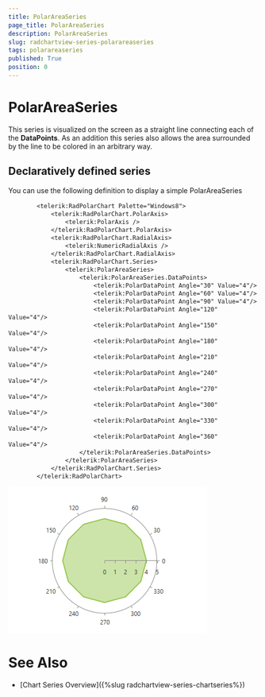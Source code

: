 ```yaml
---
title: PolarAreaSeries
page_title: PolarAreaSeries
description: PolarAreaSeries
slug: radchartview-series-polarareaseries
tags: polarareaseries
published: True
position: 0
---
```


# PolarAreaSeries



This series is visualized on the screen as a straight line connecting each of the __DataPoints__. As an addition this series also allows the area surrounded by the line to be colored in an arbitrary way.
      

## Declaratively defined series

You can use the following definition to display a simple PolarAreaSeries

	
            <telerik:RadPolarChart Palette="Windows8">
                <telerik:RadPolarChart.PolarAxis>
                    <telerik:PolarAxis />
                </telerik:RadPolarChart.PolarAxis>
                <telerik:RadPolarChart.RadialAxis>
                    <telerik:NumericRadialAxis />
                </telerik:RadPolarChart.RadialAxis>
                <telerik:RadPolarChart.Series>
                    <telerik:PolarAreaSeries>
                        <telerik:PolarAreaSeries.DataPoints>
                            <telerik:PolarDataPoint Angle="30" Value="4"/>
                            <telerik:PolarDataPoint Angle="60" Value="4"/>
                            <telerik:PolarDataPoint Angle="90" Value="4"/>
                            <telerik:PolarDataPoint Angle="120" Value="4"/>
                            <telerik:PolarDataPoint Angle="150" Value="4"/>
                            <telerik:PolarDataPoint Angle="180" Value="4"/>
                            <telerik:PolarDataPoint Angle="210" Value="4"/>
                            <telerik:PolarDataPoint Angle="240" Value="4"/>
                            <telerik:PolarDataPoint Angle="270" Value="4"/>
                            <telerik:PolarDataPoint Angle="300" Value="4"/>
                            <telerik:PolarDataPoint Angle="330" Value="4"/>
                            <telerik:PolarDataPoint Angle="360" Value="4"/>
                        </telerik:PolarAreaSeries.DataPoints>
                    </telerik:PolarAreaSeries>
                </telerik:RadPolarChart.Series>
            </telerik:RadPolarChart>

![radchartview-series-polarareaseries](images/radchartview-series-polarareaseries.png)

# See Also

 * [Chart Series Overview]({%slug radchartview-series-chartseries%})
